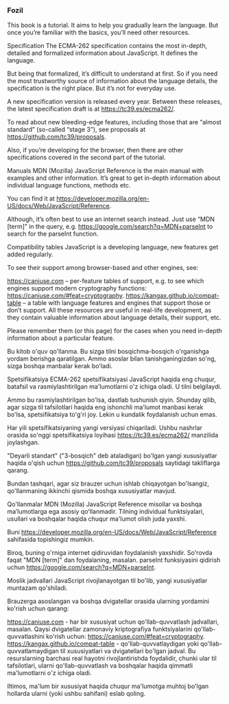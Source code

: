 ### Fozil
This book is a tutorial. It aims to help you gradually learn the language. But once you’re familiar with the basics, you’ll need other resources.

Specification
The ECMA-262 specification contains the most in-depth, detailed and formalized information about JavaScript. It defines the language.

But being that formalized, it’s difficult to understand at first. So if you need the most trustworthy source of information about the language details, the specification is the right place. But it’s not for everyday use.

A new specification version is released every year. Between these releases, the latest specification draft is at https://tc39.es/ecma262/.

To read about new bleeding-edge features, including those that are “almost standard” (so-called “stage 3”), see proposals at https://github.com/tc39/proposals.

Also, if you’re developing for the browser, then there are other specifications covered in the second part of the tutorial.

Manuals
MDN (Mozilla) JavaScript Reference is the main manual with examples and other information. It’s great to get in-depth information about individual language functions, methods etc.

You can find it at https://developer.mozilla.org/en-US/docs/Web/JavaScript/Reference.

Although, it’s often best to use an internet search instead. Just use “MDN [term]” in the query, e.g. https://google.com/search?q=MDN+parseInt to search for the parseInt function.

Compatibility tables
JavaScript is a developing language, new features get added regularly.

To see their support among browser-based and other engines, see:

https://caniuse.com – per-feature tables of support, e.g. to see which engines support modern cryptography functions: https://caniuse.com/#feat=cryptography.
https://kangax.github.io/compat-table – a table with language features and engines that support those or don’t support.
All these resources are useful in real-life development, as they contain valuable information about language details, their support, etc.

Please remember them (or this page) for the cases when you need in-depth information about a particular feature.


















Bu kitob o'quv qo'llanma. Bu sizga tilni bosqichma-bosqich o'rganishga yordam berishga qaratilgan. Ammo asoslar bilan tanishganingizdan so'ng, sizga boshqa manbalar kerak bo'ladi.

Spetsifikatsiya
ECMA-262 spetsifikatsiyasi JavaScript haqida eng chuqur, batafsil va rasmiylashtirilgan ma'lumotlarni o'z ichiga oladi. U tilni belgilaydi.

Ammo bu rasmiylashtirilgan bo'lsa, dastlab tushunish qiyin. Shunday qilib, agar sizga til tafsilotlari haqida eng ishonchli ma'lumot manbasi kerak bo'lsa, spetsifikatsiya to'g'ri joy. Lekin u kundalik foydalanish uchun emas.

Har yili spetsifikatsiyaning yangi versiyasi chiqariladi. Ushbu nashrlar orasida so'nggi spetsifikatsiya loyihasi https://tc39.es/ecma262/ manzilida joylashgan.

"Deyarli standart" ("3-bosqich" deb ataladigan) bo'lgan yangi xususiyatlar haqida o'qish uchun https://github.com/tc39/proposals saytidagi takliflarga qarang.

Bundan tashqari, agar siz brauzer uchun ishlab chiqayotgan bo'lsangiz, qo'llanmaning ikkinchi qismida boshqa xususiyatlar mavjud.

Qo'llanmalar
MDN (Mozilla) JavaScript Reference misollar va boshqa maʼlumotlarga ega asosiy qoʻllanmadir. Tilning individual funktsiyalari, usullari va boshqalar haqida chuqur ma'lumot olish juda yaxshi.

Buni https://developer.mozilla.org/en-US/docs/Web/JavaScript/Reference sahifasida topishingiz mumkin.

Biroq, buning o'rniga internet qidiruvidan foydalanish yaxshidir. So'rovda faqat "MDN [term]" dan foydalaning, masalan. parseInt funksiyasini qidirish uchun https://google.com/search?q=MDN+parseInt.

Moslik jadvallari
JavaScript rivojlanayotgan til bo'lib, yangi xususiyatlar muntazam qo'shiladi.

Brauzerga asoslangan va boshqa dvigatellar orasida ularning yordamini ko'rish uchun qarang:

https://caniuse.com - har bir xususiyat uchun qo'llab-quvvatlash jadvallari, masalan. Qaysi dvigatellar zamonaviy kriptografiya funktsiyalarini qo'llab-quvvatlashini ko'rish uchun: https://caniuse.com/#feat=cryptography.
https://kangax.github.io/compat-table - qo'llab-quvvatlaydigan yoki qo'llab-quvvatlamaydigan til xususiyatlari va dvigatellari bo'lgan jadval.
Bu resurslarning barchasi real hayotni rivojlantirishda foydalidir, chunki ular til tafsilotlari, ularni qo'llab-quvvatlash va boshqalar haqida qimmatli ma'lumotlarni o'z ichiga oladi.

Iltimos, ma'lum bir xususiyat haqida chuqur ma'lumotga muhtoj bo'lgan hollarda ularni (yoki ushbu sahifani) eslab qoling.‌‌